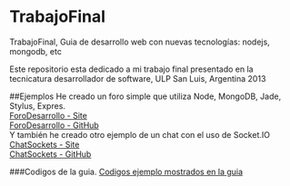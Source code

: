 TrabajoFinal
============

TrabajoFinal, Guia de desarrollo web con nuevas tecnologías: nodejs, mongodb, etc  

Este repositorio esta dedicado a mi trabajo final presentado en la tecnicatura desarrollador de software, ULP San Luis, Argentina 2013  

##Ejemplos
He creado un foro simple que utiliza Node, MongoDB, Jade, Stylus, Expres.  
[ForoDesarrollo - Site](http://forodesarrollo.ap01.aws.af.cm/)  
[ForoDesarrollo - GitHub](https://github.com/santi8ago8/ForoDesarrollo)  
Y también he creado otro ejemplo de un chat con el uso de Socket.IO  
[ChatSockets - Site](http://chatsockets.ap01.aws.af.cm/)  
[ChatSockets - GitHub](https://github.com/santi8ago8/ChatSockets)  

###Codigos de la guia.
[Codigos ejemplo mostrados en la guia](#)